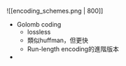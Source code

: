 ![[encoding_schemes.png | 800]]
- Golomb coding
	- lossless
	- 類似huffman，但更快
	- Run-length encoding的進階版本
- 